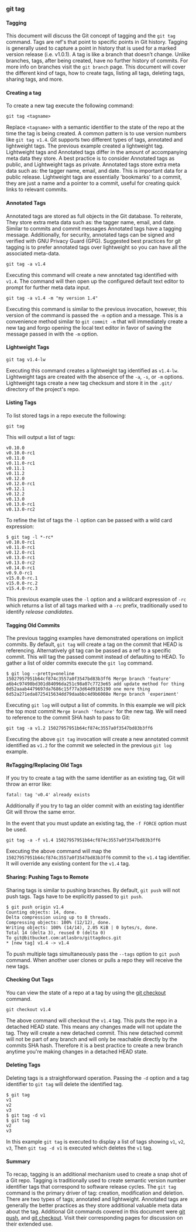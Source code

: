 ### git tag

#### Tagging

This document will discuss the Git concept of tagging and the `git tag` command. Tags are ref's that point to specific points in Git history. Tagging is generally used to capture a point in history that is used for a marked version release (i.e. v1.0.1). A tag is like a branch that doesn’t change. Unlike branches, tags, after being created, have no further history of commits. For more info on branches visit the `git branch` page. This document will cover the different kind of tags, how to create tags, listing all tags, deleting tags, sharing tags, and more.

#### Creating a tag

To create a new tag execute the following command:

```
git tag <tagname>
```

Replace `<tagname>` with a semantic identifier to the state of the repo at the time the tag is being created. A common pattern is to use version numbers like `git tag v1.4`. Git supports two different types of tags, annotated and lightweight tags. The previous example created a lightweight tag. Lightweight tags and Annotated tags differ in the amount of accompanying meta data they store. A best practice is to consider Annotated tags as public, and Lightweight tags as private. Annotated tags store extra meta data such as: the tagger name, email, and date. This is important data for a public release. Lightweight tags are essentially 'bookmarks' to a commit, they are just a name and a pointer to a commit, useful for creating quick links to relevant commits.

#### Annotated Tags

Annotated tags are stored as full objects in the Git database. To reiterate, They store extra meta data such as: the tagger name, email, and date. Similar to commits and commit messages Annotated tags have a tagging message. Additionally, for security, annotated tags can be signed and verified with GNU Privacy Guard (GPG). Suggested best practices for git tagging is to prefer annotated tags over lightweight so you can have all the associated meta-data.

```
git tag -a v1.4
```

Executing this command will create a new annotated tag identified with `v1.4`. The command will then open up the configured default text editor to prompt for further meta data input.

```
git tag -a v1.4 -m "my version 1.4"
```

Executing this command is similar to the previous invocation, however, this version of the command is passed the `-m` option and a message. This is a convenience method similar to `git commit -m` that will immediately create a new tag and forgo opening the local text editor in favor of saving the message passed in with the `-m` option.

#### Lightweight Tags

```
git tag v1.4-lw
```

Executing this command creates a lightweight tag identified as `v1.4-lw`. Lightweight tags are created with the absence of the `-a`, `-s`, or `-m` options. Lightweight tags create a new tag checksum and store it in the `.git/` directory of the project's repo.

#### Listing Tags

To list stored tags in a repo execute the following:

```
git tag
```

This will output a list of tags:

```
v0.10.0
v0.10.0-rc1
v0.11.0
v0.11.0-rc1
v0.11.1
v0.11.2
v0.12.0
v0.12.0-rc1
v0.12.1
v0.12.2
v0.13.0
v0.13.0-rc1
v0.13.0-rc2
```

To refine the list of tags the `-l` option can be passed with a wild card expression:

```
$ git tag -l *-rc*
v0.10.0-rc1
v0.11.0-rc1
v0.12.0-rc1
v0.13.0-rc1
v0.13.0-rc2
v0.14.0-rc1
v0.9.0-rc1
v15.0.0-rc.1
v15.0.0-rc.2
v15.4.0-rc.3
```

This previous example uses the `-l` option and a wildcard expression of `-rc` which returns a list of all tags marked with a `-rc` prefix, traditionally used to identify *release candidates*.

#### Tagging Old Commits

The previous tagging examples have demonstrated operations on implicit commits. By default, `git tag` will create a tag on the commit that HEAD is referencing. Alternatively git tag can be passed as a ref to a specific commit. This will tag the passed commit instead of defaulting to HEAD. To gather a list of older commits execute the `git log` command.

```
$ git log --pretty=oneline
15027957951b64cf874c3557a0f3547bd83b3ff6 Merge branch 'feature'
a6b4c97498bd301d84096da251c98a07c7723e65 add update method for thing
0d52aaab4479697da7686c15f77a3d64d9165190 one more thing
6d52a271eda8725415634dd79daabbc4d9b6008e Merge branch 'experiment'
```

Executing `git log` will output a list of commits. In this example we will pick the top most commit `Merge branch 'feature'` for the new tag. We will need to reference to the commit SHA hash to pass to Git:

```
git tag -a v1.2 15027957951b64cf874c3557a0f3547bd83b3ff6
```

Executing the above `git tag` invocation will create a new annotated commit identified as `v1.2` for the commit we selected in the previous `git log` example.

#### ReTagging/Replacing Old Tags

If you try to create a tag with the same identifier as an existing tag, Git will throw an error like:

```
fatal: tag 'v0.4' already exists
```

Additionally if you try to tag an older commit with an existing tag identifier Git will throw the same error.

In the event that you must update an existing tag, the `-f FORCE` option must be used.

```
git tag -a -f v1.4 15027957951b64cf874c3557a0f3547bd83b3ff6
```

Executing the above command will map the `15027957951b64cf874c3557a0f3547bd83b3ff6` commit to the `v1.4` tag identifier. It will override any existing content for the `v1.4` tag.

#### Sharing: Pushing Tags to Remote

Sharing tags is similar to pushing branches. By default, `git push` will not push tags. Tags have to be explicitly passed to `git push`.

```
$ git push origin v1.4
Counting objects: 14, done.
Delta compression using up to 8 threads.
Compressing objects: 100% (12/12), done.
Writing objects: 100% (14/14), 2.05 KiB | 0 bytes/s, done.
Total 14 (delta 3), reused 0 (delta 0)
To git@bitbucket.com:atlasbro/gittagdocs.git
* [new tag] v1.4 -> v1.4
```

To push multiple tags simultaneously pass the `--tags` option to `git push` command. When another user clones or pulls a repo they will receive the new tags.

#### Checking Out Tags

You can view the state of a repo at a tag by using the [git checkout](https://www.atlassian.com/git/tutorials/using-branches/git-checkout) command.

```
git checkout v1.4
```

The above command will checkout the `v1.4` tag. This puts the repo in a detached HEAD state. This means any changes made will not update the tag. They will create a new detached commit. This new detached commit will not be part of any branch and will only be reachable directly by the commits SHA hash. Therefore it is a best practice to create a new branch anytime you're making changes in a detached HEAD state.

#### Deleting Tags

Deleting tags is a straightforward operation. Passing the `-d` option and a tag identifier to `git tag` will delete the identified tag.

```
$ git tag
v1
v2
v3
$ git tag -d v1
$ git tag
v2
v3
```

In this example `git tag` is executed to display a list of tags showing `v1`, `v2`, `v3`, Then `git tag -d v1` is executed which deletes the `v1` tag.

#### Summary

To recap, tagging is an additional mechanism used to create a snap shot of a Git repo. Tagging is traditionally used to create semantic version number identifier tags that correspond to software release cycles. The `git tag` command is the primary driver of tag: creation, modification and deletion. There are two types of tags; annotated and lightweight. Annotated tags are generally the better practices as they store additional valuable meta data about the tag. Additional Git commands covered in this document were [git push](https://www.atlassian.com/git/tutorials/syncing), and [git checkout](https://www.atlassian.com/git/tutorials/using-branches/git-checkout). Visit their corresponding pages for discussion on their extended use.
